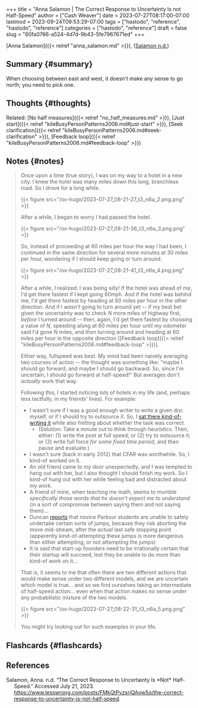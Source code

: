 +++
title = "Anna Salamon | The Correct Response to Uncertainty Is not Half-Speed"
author = ["Cash Weaver"]
date = 2023-07-27T08:17:00-07:00
lastmod = 2023-09-24T09:53:29-07:00
tags = ["hastodo", "reference", "hastodo", "reference"]
categories = ["hastodo", "reference"]
draft = false
slug = "60fa0766-a524-4d7d-9b43-5fe7967671ed"
+++

[Anna Salamon]({{< relref "anna_salamon.md" >}}), (<a href="#citeproc_bib_item_1">Salamon n.d.</a>)


## Summary {#summary}

When choosing between east and west, it doesn't make any sense to go north; you need to pick one.


## Thoughts {#thoughts}

Related: [No half measures]({{< relref "no_half_measures.md" >}}), [Just start]({{< relref "kileBusyPersonPatterns2006.md#just-start" >}}), [Seek clarification]({{< relref "kileBusyPersonPatterns2006.md#seek-clarification" >}}), [Feedback loop]({{< relref "kileBusyPersonPatterns2006.md#feedback-loop" >}})


## Notes {#notes}

> Once upon a time (true story), I was on my way to a hotel in a new city. I knew the hotel was many miles down this long, branchless road. So I drove for a long while.
>
> {{< figure src="/ox-hugo/2023-07-27_08-21-27_t3_n6a_2.png.png" >}}
>
> After a while, I began to worry I had passed the hotel.
>
> {{< figure src="/ox-hugo/2023-07-27_08-21-36_t3_n6a_3.png.png" >}}
>
> So, instead of proceeding at 60 miles per hour the way I had been, I continued in the same direction for several more minutes at 30 miles per hour, wondering if I should keep going or turn around.
>
> {{< figure src="/ox-hugo/2023-07-27_08-21-41_t3_n6a_4.png.png" >}}
>
> After a while, I realized: I was being silly! If the hotel was ahead of me, I'd get there fastest if I kept going 60mph. And if the hotel was behind me, I'd get there fastest by heading at 60 miles per hour in the other direction. And if I _wasn't_ going to turn around yet -- if my best bet given the uncertainty was to check _N_ more miles of highway first, _before_ I turned around -- then, again, I'd get there fastest by choosing a value of _N_, speeding along at 60 miles per hour until my odometer said I'd gone _N_ miles, and _then_ turning around and heading at 60 miles per hour in the opposite direction [[Feedback loop]({{< relref "kileBusyPersonPatterns2006.md#feedback-loop" >}})].
>
> Either way, fullspeed was best. My mind had been naively averaging two courses of action -- the thought was something like: "maybe I should go forward, and maybe I should go backward. So, since I'm uncertain, I should go forward at half-speed!" But averages don't _actually_ work that way.
>
> Following this, I started noticing lots of hotels in my life (and, perhaps less tactfully, in my friends' lives). For example:
>
> -   I wasn't sure if I was a good enough writer to write a given doc myself, or if I should try to outsource it. So, I [sat there kind-of-writing it](https://www.lesswrong.com/lw/jad/attempted_telekinesis/) while also fretting about whether the task was correct.
>     -   (Solution: Take a minute out to think through heuristics. Then, either: (1) write the post at full speed; or (2) try to outsource it; or (3) write full force _for some fixed time period_, and then pause and evaluate.)
> -   I wasn't sure (back in early 2012) that CFAR was worthwhile. So, I kind-of worked on it.
> -   An old friend came to my door unexpectedly, and I was tempted to hang out with her, but I also thought I should finish my work. So I kind-of hung out with her while feeling bad and distracted about my work.
> -   A friend of mine, when teaching me math, seems to mumble _specifically those words that he doesn't expect me to understand_ (in a sort of compromise between saying them and not saying them)...
> -   Duncan [reports](http://thirdfoundation.github.io/#/blog/quittability) that novice Parkour students are unable to safely undertake certain sorts of jumps, because they risk aborting the move mid-stream, after the _actual_ last safe stopping point (apparently kind-of-attempting these jumps is more dangerous than either attempting, or not attempting the jumps)
> -   It is said that start-up founders need to be irrationally certain that their startup will succeed, lest they be unable to do more than kind-of work on it...
>
> That is, it seems to me that often there are two different actions that would make sense under two different models, and we are uncertain which model is true... and so we find ourselves taking an intermediate of half-speed action... even when that action makes no sense under any probabilistic mixture of the two models.
>
> {{< figure src="/ox-hugo/2023-07-27_08-22-31_t3_n6a_5.png.png" >}}
>
> You might try looking out for such examples in your life.


## Flashcards {#flashcards}

## References

<style>.csl-entry{text-indent: -1.5em; margin-left: 1.5em;}</style><div class="csl-bib-body">
  <div class="csl-entry"><a id="citeproc_bib_item_1"></a>Salamon, Anna. n.d. “The Correct Response to Uncertainty Is *Not* Half-Speed.” Accessed July 21, 2023. <a href="https://www.lesswrong.com/posts/FMkQtPvzsriQAow5q/the-correct-response-to-uncertainty-is-not-half-speed">https://www.lesswrong.com/posts/FMkQtPvzsriQAow5q/the-correct-response-to-uncertainty-is-not-half-speed</a>.</div>
</div>
